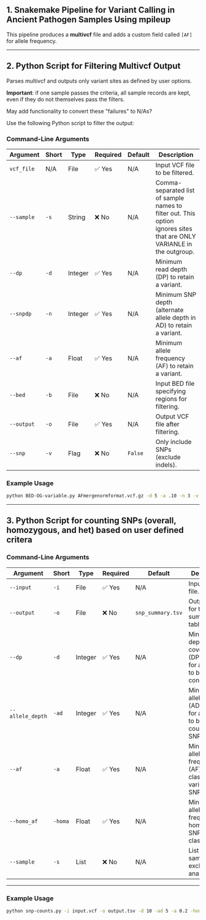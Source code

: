 ## 1. Snakemake Pipeline for Variant Calling in Ancient Pathogen Samples Using mpileup
This pipeline produces a **multivcf** file and adds a custom field called `[AF]` for allele frequency.

---

## 2. Python Script for Filtering Multivcf Output

Parses multivcf and outputs only variant sites as defined by user options.

**Important**: if one sample passes the criteria, all sample records are kept, even if they do not themselves pass the filters. 

May add functionality to convert these "failures" to N/As?

Use the following Python script to filter the output:

### Command-Line Arguments  

| Argument        | Short | Type    | Required | Default | Description |
|----------------|-------|---------|----------|---------|-------------|
| `vcf_file`     | N/A   | File    | ✅ Yes   | N/A     | Input VCF file to be filtered. |
| `--sample`     | `-s`  | String  | ❌ No    | N/A     | Comma-separated list of sample names to filter out. This option ignores sites that are ONLY VARIANLE in the outgroup. |
| `--dp`         | `-d`  | Integer | ✅ Yes   | N/A     | Minimum read depth (DP) to retain a variant. |
| `--snpdp`      | `-n`  | Integer | ✅ Yes   | N/A     | Minimum SNP depth (alternate allele depth in AD) to retain a variant. |
| `--af`         | `-a`  | Float   | ✅ Yes   | N/A     | Minimum allele frequency (AF) to retain a variant. |
| `--bed`        | `-b`  | File    | ❌ No    | N/A     | Input BED file specifying regions for filtering. |
| `--output`     | `-o`  | File    | ✅ Yes   | N/A     | Output VCF file after filtering. |
| `--snp`        | `-v`  | Flag    | ❌ No    | `False` | Only include SNPs (exclude indels). |

### Example Usage  
```bash
python BED-OG-variable.py AFmergenormformat.vcf.gz -d 5 -a .10 -n 3 -v -b /data/stonelab/Kelly_TB/mpileup/MTBC_regions_to_exclude.bed -o SNP5.13TLTpreBlast.vcf

```
---

## 3. Python Script for counting SNPs (overall, homozygous, and het) based on user defined critera

### Command-Line Arguments  

| Argument        | Short | Type    | Required | Default             | Description |
|----------------|-------|---------|----------|---------------------|-------------|
| `--input`      | `-i`  | File    | ✅ Yes   | N/A                 | Input VCF file. |
| `--output`     | `-o`  | File    | ❌ No    | `snp_summary.tsv`   | Output file for the SNP summary table. |
| `--dp`         | `-d`  | Integer | ✅ Yes   | N/A                 | Minimum depth of coverage (DP) required for a record to be considered. |
| `--allele_depth` | `-ad` | Integer | ✅ Yes   | N/A                 | Minimum allele depth (AD) required for a record to be counted as a SNP. |
| `--af`         | `-a`  | Float   | ✅ Yes   | N/A                 | Minimum allele frequency (AF) to classify a variant as a SNP. |
| `--homo_af`    | `-homa` | Float | ✅ Yes   | N/A                 | Minimum allele frequency for homozygous SNP classification. |
| `--sample`     | `-s`  | List    | ❌ No    | N/A   | List of samples to exclude from analysis. |

---

### Example Usage  

```bash
python snp-counts.py -i input.vcf -o output.tsv -d 10 -ad 5 -a 0.2 -homa 0.8 -s sample1 sample2
